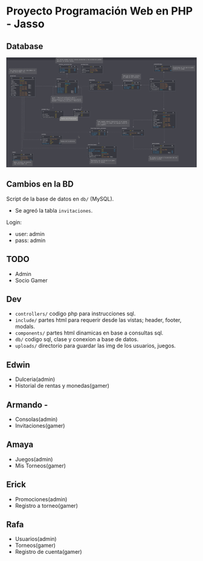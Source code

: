 # Proyecto Programación Web en PHP - Jasso


## Database

[![Database diagram](db/db_diagram.PNG)]()

## Cambios en la BD
Script de la base de datos en `db/` (MySQL).
- Se agreó la tabla `invitaciones`. 

Login:
- user: admin
- pass: admin

## TODO
- Admin
- Socio Gamer

## Dev
- `controllers/` codigo php para instrucciones sql.
- `include/` partes html para requerir desde las vistas; header, footer, modals.
- `components/` partes html dinamicas en base a consultas sql.
- `db/` codigo sql, clase y conexion a base de datos.
- `uploads/` directorio para guardar las img de los usuarios, juegos.

## Edwin
- Dulceria(admin)
- Historial de rentas y monedas(gamer)
## Armando -
- Consolas(admin) 
- Invitaciones(gamer)
## Amaya
- Juegos(admin)
- Mis Torneos(gamer)
## Erick
- Promociones(admin)
- Registro a torneo(gamer)
## Rafa
- Usuarios(admin)
- Torneos(gamer)
- Registro de cuenta(gamer)
